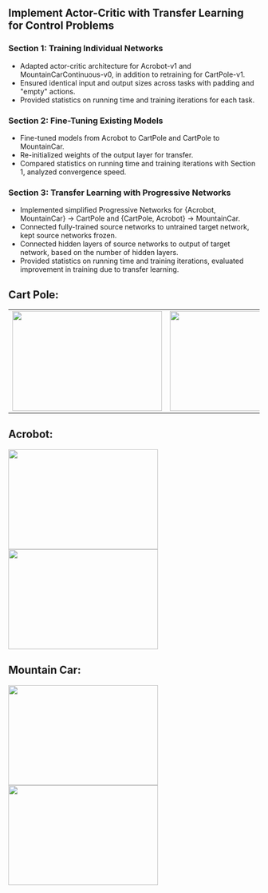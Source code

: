 ## Implement Actor-Critic with Transfer Learning for Control Problems

### Section 1: Training Individual Networks
- Adapted actor-critic architecture for Acrobot-v1 and MountainCarContinuous-v0, in addition to retraining for CartPole-v1.
- Ensured identical input and output sizes across tasks with padding and "empty" actions.
- Provided statistics on running time and training iterations for each task.

### Section 2: Fine-Tuning Existing Models
- Fine-tuned models from Acrobot to CartPole and CartPole to MountainCar.
- Re-initialized weights of the output layer for transfer.
- Compared statistics on running time and training iterations with Section 1, analyzed convergence speed.

### Section 3: Transfer Learning with Progressive Networks
- Implemented simplified Progressive Networks for {Acrobot, MountainCar} -> CartPole and {CartPole, Acrobot} -> MountainCar.
- Connected fully-trained source networks to untrained target network, kept source networks frozen.
- Connected hidden layers of source networks to output of target network, based on the number of hidden layers.
- Provided statistics on running time and training iterations, evaluated improvement in training due to transfer learning.

## Cart Pole:
<table>
  <tr>
    <td><img src="https://github.com/sagivantebi/Deep_Reinforcement_Learning-Final_Drill/assets/84729141/c7f460aa-8725-4220-b0f0-e7594c443e45" width="300" height="200"></td>
    <td><img src="https://github.com/sagivantebi/Deep_Reinforcement_Learning-Final_Drill/assets/84729141/08f7499e-9ec7-4938-89ea-f5d56d443fd8" width="300" height="200"></td>
  </tr>
</table>



## Acrobot:

 <img src="https://github.com/sagivantebi/Deep_Reinforcement_Learning-Final_Drill/assets/84729141/838b7e64-99be-489c-a35d-e97b411c1c5d" width="300" height="200"><img src="https://github.com/sagivantebi/Deep_Reinforcement_Learning-Final_Drill/assets/84729141/e8aee2a8-3453-4d30-be60-86b5c4b5de6c" width="300" height="200">

## Mountain Car:

<img src="https://github.com/sagivantebi/Deep_Reinforcement_Learning-Final_Drill/assets/84729141/7078e424-3303-4216-86c1-bccd353ac3b1" width="300" height="200">
<img src="https://github.com/sagivantebi/Deep_Reinforcement_Learning-Final_Drill/assets/84729141/a313242c-d063-41a4-9d99-17c904599f6c" width="300" height="200"> 
